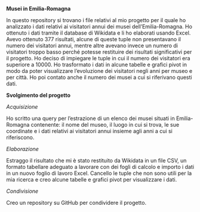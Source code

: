 **Musei in Emilia-Romagna**

In questo repository si trovano i file relativi al mio progetto per il quale ho analizzato i dati relativi ai visitatori annui dei musei dell’Emilia-Romagna. Ho ottenuto i dati tramite il database di Wikidata e li ho elaborati usando Excel. Avevo ottenuto 377 risultati, alcune di queste tuple non presentavano il numero dei visitatori annui, mentre altre avevano invece un numero di visitatori troppo basso perché potesse restituire dei risultati significativi per il progetto. Ho deciso di impiegare le tuple in cui il numero dei visitatori era superiore a 10000. Ho trasformato i dati in alcune tabelle e grafici pivot in modo da poter visualizzare l’evoluzione dei visitatori negli anni per museo e per città. Ho poi contato anche il numero dei musei a cui si riferivano questi dati.


**Svolgimento del progetto**

_Acquisizione_

Ho scritto una query per l’estrazione di un elenco dei musei situati in Emilia-Romagna contenente: il nome del museo, il luogo in cui si trova, le sue coordinate e i dati relativi ai visitatori annui insieme agli anni a cui si riferiscono.

_Elaborazione_	

Estraggo il risultato che mi è stato restituito da Wikidata in un file CSV, un formato tabellare adeguato a lavorare con dei fogli di calcolo e importo i dati in un nuovo foglio di lavoro Excel. 
Cancello le tuple che non sono utili per la mia ricerca e creo alcune tabelle e grafici pivot per visualizzare i dati.

_Condivisione_

Creo un repository su GitHub per condividere il progetto.
